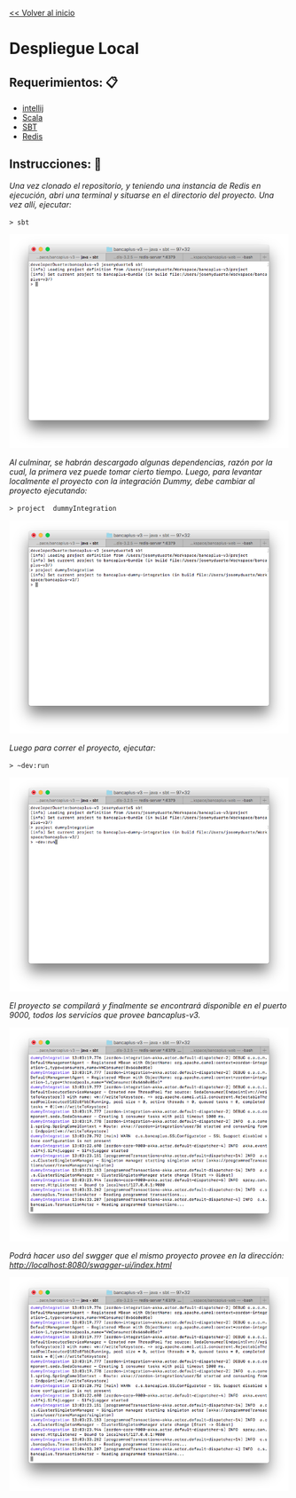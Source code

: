[<< Volver al inicio](../../../)

# Despliegue Local

## Requerimientos: 📋

* [intellij](https://www.jetbrains.com/idea/)
* [Scala](http://scala-lang.org/download/install.html)
* [SBT](http://www.scala-sbt.org/release/docs/Installing-sbt-on-Mac.html)
* [Redis](http://redis.io/download)

## Instrucciones: 🔧

_Una vez clonado el repositorio, y teniendo una instancia de Redis en ejecución, abri una terminal y situarse en el directorio del proyecto. Una vez allí, ejecutar:_

`> sbt`

![alt sbt](sbt-screenshot.png)

_Al culminar, se habrán descargado algunas dependencias, razón por la cual, la primera vez puede tomar cierto tiempo. Luego, para levantar localmente el proyecto con la integración Dummy, debe cambiar al proyecto ejecutando:_

`> project  dummyIntegration`

![alt dummyIntegration](dummyIntegration-screenshot.png)

_Luego para correr el proyecto, ejecutar:_

`> ~dev:run`

![alt devRun](devRun-screenshot.png)

_El proyecto se compilará y finalmente se encontrará disponible en el puerto 9000, todos los servicios que provee bancaplus-v3._

![alt running](running-screenshot.png)

_Podrá hacer uso del swgger que el mismo proyecto provee en la dirección: [http://localhost:8080/swagger-ui/index.html](http://localhost:8080/swagger-ui/index.html?url=http://localhost:9000/api.json#/)_

![Volver al inicio](running-screenshot.png)